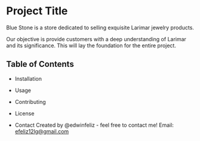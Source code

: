 # Project Title

Blue Stone is a store dedicated to selling exquisite Larimar jewelry products.

Our objective is provide customers with a deep understanding of Larimar and its significance. This will lay the foundation for the entire project. 

## Table of Contents

- Installation
- Usage
- Contributing
- License

- Contact
Created by @edwinfeliz - feel free to contact me!
Email: efeliz12lg@gmail.com

